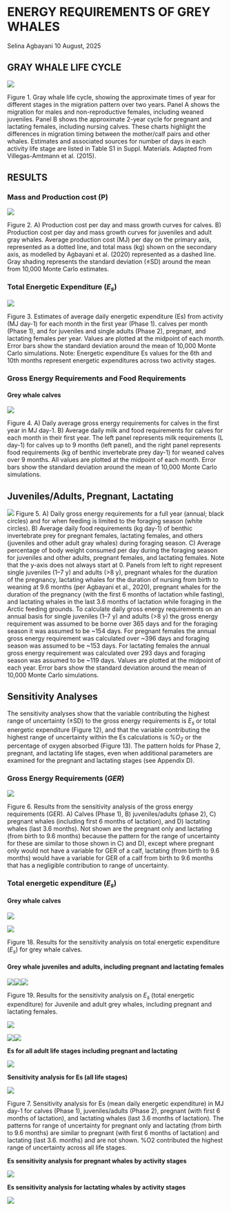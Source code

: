 ENERGY REQUIREMENTS OF GREY WHALES
================
Selina Agbayani
10 August, 2025

## GRAY WHALE LIFE CYCLE

![](figures/Lifecycle_v6.jpg)

Figure 1. Gray whale life cycle, showing the approximate times of year
for different stages in the migration pattern over two years. Panel A
shows the migration for males and non-reproductive females, including
weaned juveniles. Panel B shows the approximate 2-year cycle for
pregnant and lactating females, including nursing calves. These charts
highlight the differences in migration timing between the mother/calf
pairs and other whales. Estimates and associated sources for number of
days in each activity life stage are listed in Table S1 in Suppl.
Materials. Adapted from Villegas-Amtmann et al. (2015).

## RESULTS

### Mass and Production cost (P)

![](figures/Figure2_Pcost_multiplot.jpg)

Figure 2. A) Production cost per day and mass growth curves for calves.
B) Production cost per day and mass growth curves for juveniles and
adult gray whales. Average production cost (MJ) per day on the primary
axis, represented as a dotted line, and total mass (kg) shown on the
secondary axis, as modelled by Agbayani et al. (2020) represented as a
dashed line. Gray shading represents the standard deviation (±SD) around
the mean from 10,000 Monte Carlo estimates.

### Total Energetic Expenditure (*E<sub>s</sub>*)

![](figures/Es_sensanalysis_allstages_multiplot.jpg)

Figure 3. Estimates of average daily energetic expenditure (Es) from
activity (MJ day-1) for each month in the first year (Phase 1). calves
per month (Phase 1), and for juveniles and single adults (Phase 2),
pregnant, and lactating females per year. Values are plotted at the
midpoint of each month. Error bars show the standard deviation around
the mean of 10,000 Monte Carlo simulations. Note: Energetic expenditure
Es values for the 6th and 10th months represent energetic expenditures
across two activity stages.

### Gross Energy Requirements and Food Requirements

#### Grey whale calves

![](figures/Figure4_Phase1_GER_Milk_FoodReqs.jpg)

Figure 4. A) Daily average gross energy requirements for calves in the
first year in MJ day-1. B) Average daily milk and food requirements for
calves for each month in their first year. The left panel represents
milk requirements (L day-1) for calves up to 9 months (left panel), and
the right panel represents food requirements (kg of benthic invertebrate
prey day-1) for weaned calves over 9 months. All values are plotted at
the midpoint of each month. Error bars show the standard deviation
around the mean of 10,000 Monte Carlo simulations.

## Juveniles/Adults, Pregnant, Lactating

![](figures/Figure5_GER_FoodReqs_pctbodywt_multiplot.jpg) Figure 5. A)
Daily gross energy requirements for a full year (annual; black circles)
and for when feeding is limited to the foraging season (white circles).
B) Average daily food requirements (kg day-1) of benthic invertebrate
prey for pregnant females, lactating females, and others (juveniles and
other adult gray whales) during foraging season. C) Average percentage
of body weight consumed per day during the foraging season for juveniles
and other adults, pregnant females, and lactating females. Note that the
y-axis does not always start at 0. Panels from left to right represent
single juveniles (1–7 y) and adults (\>8 y), pregnant whales for the
duration of the pregnancy, lactating whales for the duration of nursing
from birth to weaning at 9.6 months (per Agbayani et al., 2020),
pregnant whales for the duration of the pregnancy (with the first 6
months of lactation while fasting), and lactating whales in the last 3.6
months of lactation while foraging in the Arctic feeding grounds. To
calculate daily gross energy requirements on an annual basis for single
juveniles (1–7 y) and adults (\>8 y) the gross energy requirement was
assumed to be borne over 365 days and for the foraging season it was
assumed to be ~154 days. For pregnant females the annual gross energy
requirement was calculated over ~396 days and foraging season was
assumed to be ~153 days. For lactating females the annual gross energy
requirement was calculated over 293 days and foraging season was assumed
to be ~119 days. Values are plotted at the midpoint of each year. Error
bars show the standard deviation around the mean of 10,000 Monte Carlo
simulations.

## Sensitivity Analyses

The sensitivity analyses show that the variable contributing the highest
range of uncertainty (±SD) to the gross energy requirements is
*E<sub>s</sub>* or total energetic expenditure (Figure 12), and that the
variable contributing the highest range of uncertainty within the Es
calculations is *%O<sub>2</sub>* or the percentage of oxygen absorbed
(Figure 13). The pattern holds for Phase 2, pregnant, and lactating life
stages, even when additional parameters are examined for the pregnant
and lactating stages (see Appendix D).

### Gross Energy Requirements (*GER*)

![](figures/Figure6_GER_sensanalysis_allstages_multiplot.jpg)

Figure 6. Results from the sensitivity analysis of the gross energy
requirements (GER). A) Calves (Phase 1), B) juveniles/adults (phase 2),
C) pregnant whales (including first 6 months of lactation), and D)
lactating whales (last 3.6 months). Not shown are the pregnant only and
lactating (from birth to 9.6 months) because the pattern for the range
of uncertainty for these are similar to those shown in C) and D), except
where pregnant only would not have a variable for GER of a calf,
lactating (from birth to 9.6 months) would have a variable for GER of a
calf from birth to 9.6 months that has a negligible contribution to
range of uncertainty.

### Total energetic expenditure (*E<sub>s</sub>*)

#### Grey whale calves

![](EnergeticsModeling_GreyWhales_Results_charts_files/figure-gfm/Es_sensAnalysis_phase1_permth-1.png)<!-- -->

![](EnergeticsModeling_GreyWhales_Results_charts_files/figure-gfm/Es%20sens%20analysis%20phase%201%20stacked-1.png)<!-- -->

Figure 18. Results for the sensitivity analysis on total energetic
expenditure (*E<sub>s</sub>*) for grey whale calves.

#### Grey whale juveniles and adults, including pregnant and lactating females

![](EnergeticsModeling_GreyWhales_Results_charts_files/figure-gfm/Es_sensAnalysis_alladults_preg_lact-1.png)<!-- -->![](EnergeticsModeling_GreyWhales_Results_charts_files/figure-gfm/Es_sensAnalysis_alladults_preg_lact-2.png)<!-- -->![](EnergeticsModeling_GreyWhales_Results_charts_files/figure-gfm/Es_sensAnalysis_alladults_preg_lact-3.png)<!-- -->

Figure 19. Results for the sensitivity analysis on *E<sub>s</sub>*
(total energetic expenditure) for Juvenile and adult grey whales,
including pregnant and lactating females.

![](EnergeticsModeling_GreyWhales_Results_charts_files/figure-gfm/plots_Es_phase2_peryear-1.png)<!-- -->

![](EnergeticsModeling_GreyWhales_Results_charts_files/figure-gfm/plots_Es_phase2_stacked-1.png)<!-- -->![](EnergeticsModeling_GreyWhales_Results_charts_files/figure-gfm/plots_Es_phase2_stacked-2.png)<!-- -->

**Es for all adult life stages including pregnant and lactating**

![](EnergeticsModeling_GreyWhales_Results_charts_files/figure-gfm/Es%20preg%20lact-1.png)<!-- -->

**Sensitivity analysis for Es (all life stages)**

![](figures/Figure7_Es_sensAnalysis_allstages_permth_peryr.jpg)

Figure 7. Sensitivity analysis for Es (mean daily energetic expenditure)
in MJ day-1 for calves (Phase 1), juveniles/adults (Phase 2), pregnant
(with first 6 months of lactation), and lactating whales (last 3.6
months of lactation). The patterns for range of uncertainty for pregnant
only and lactating (from birth to 9.6 months) are similar to pregnant
(with first 6 months of lactation) and lactating (last 3.6. months) and
are not shown. %O2 contributed the highest range of uncertainty across
all life stages.

**Es sensitivity analysis for pregnant whales by activity stages**

![](EnergeticsModeling_GreyWhales_Results_charts_files/figure-gfm/Es_preg_stacked-1.png)<!-- -->

**Es sensitivity analysis for lactating whales by activity stages**

![](EnergeticsModeling_GreyWhales_Results_charts_files/figure-gfm/Es_lact_stacked-1.png)<!-- -->

